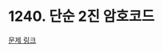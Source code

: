 # 1240. 단순 2진 암호코드

[문제 링크](https://swexpertacademy.com/main/talk/solvingClub/problemView.do?solveclubId=AZC_w6Z6yygDFAQW&contestProbId=AV15FZuqAL4CFAYD&probBoxId=AZDJPc6a-dsDFAVs&type=PROBLEM&problemBoxTitle=1d_practice&problemBoxCnt=4)